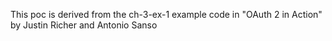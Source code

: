 This poc is derived from the ch-3-ex-1 example code in "OAuth 2 in Action" by Justin Richer and Antonio Sanso
